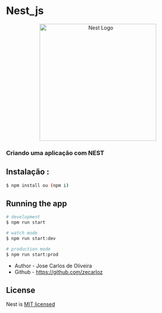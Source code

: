 # Nest_js
<p align="center">
  <a href="http://nestjs.com/" target="blank"><img src="https://nestjs.com/img/logo_text.svg" width="320" alt="Nest Logo" /></a>
</p>

[circleci-image]: https://img.shields.io/circleci/build/github/nestjs/nest/master?token=abc123def456
[circleci-url]: https://circleci.com/gh/nestjs/nest

  

### Criando uma aplicação com NEST
## Instalação :

```bash
$ npm install ou (npm i)
```

## Running the app

``` bash
# development
$ npm run start 

# watch mode
$ npm run start:dev

# production mode
$ npm run start:prod
```
- Author - Jose Carlos de Oliveira 
- Github - https://github.com/zecarloz

## License

Nest is [MIT licensed](LICENSE)
